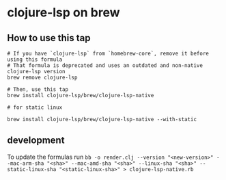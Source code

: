 # clojure-lsp on brew

## How to use this tap

```shell
# If you have `clojure-lsp` from `homebrew-core`, remove it before using this formula
# That formula is deprecated and uses an outdated and non-native clojure-lsp version
brew remove clojure-lsp

# Then, use this tap
brew install clojure-lsp/brew/clojure-lsp-native

# for static linux

brew install clojure-lsp/brew/clojure-lsp-native --with-static
```

## development

To update the formulas run `bb -o render.clj --version "<new-version>" --mac-arm-sha "<sha>" --mac-amd-sha "<sha>" --linux-sha "<sha>" --static-linux-sha "<static-linux-sha>" > clojure-lsp-native.rb` 
